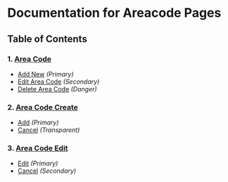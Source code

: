 # Documentation for Areacode Pages

## Table of Contents

### 1. [Area Code](#areacode)

- [Add New](#areacode-add-new-button) *(Primary)*
- [Edit Area Code](#areacode-edit-areacode-button) *(Secondary)*
- [Delete Area Code](#areacode-delete-areacode-button) *(Danger)*

### 2. [Area Code Create](#areacode-create)

- [Add](#areacode-create-add-button) *(Primary)*
- [Cancel](#areacode-create-cancel-button) *(Transparent)*

### 3. [Area Code Edit](#areacode-edit)

- [Edit](#areacode-edit-edit-button) *(Primary)*
- [Cancel](#areacode-edit-cancel-button) *(Secondary)*
